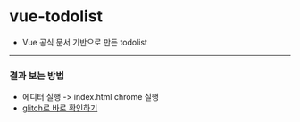 # vue-todolist

- Vue 공식 문서 기반으로 만든 todolist

----
### 결과 보는 방법
- 에디터 실행 -> index.html chrome 실행
- [glitch로 바로 확인하기](https://silver23rain-vue-todolist.glitch.me/)
